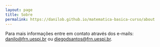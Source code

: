 ```yaml
---
layout: page
title: Sobre
permalink: https://danilob.github.io/matematica-basica-curso/about
---
```



Para mais informações entre em contato através dos e-mails: danilo@frn.uespi.br ou diegodsantos@frn.uespi.br.
